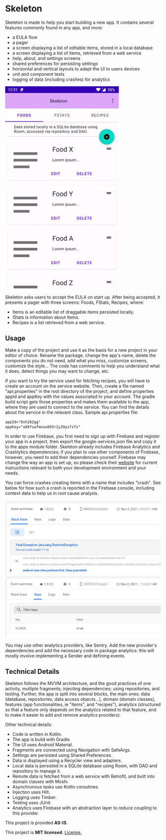 # Skeleton
Skeleton is made to help you start building a new app. It contains several features commonly found
in any app, and more:
- a EULA flow
- a pager
- a screen displaying a list of editable items, stored in a local database
- a screen displaying a list of items, retrieved from a web service  
- help, about, and settings screens
- shared preferences for persisting settings
- horizontal and vertical layouts to adapt the UI to users devices
- unit and component tests
- logging of data (including crashes) for analytics


<img src="/media/flow.gif" alt="Skeleton user flow" width="368px" />

 
Skeleton asks users to accept the EULA on start up. After being accepted, it presents a pager with
three screens: Foods, FStats, Recipes, where:
- Items is an editable list of draggable items persisted locally.
- IStats is information about Items.
- Recipes is a list retrieved from a web service.

## Usage
Make a copy of the project and use it as the basis for a new project in your editor of choice.
Rename the package, change the app's name, delete the components you do not need, add what you
miss, customize screens, customize the style...
The code has comments to help you understand what it does, detect things you may want to change, etc.

If you want to try the service used for fetching recipes, you will have to create an account
on the service website. Then, create a file named "api.properties" in the root directory of the
project, and define properties appId and appKey with the values associated to your account. The
gradle build script gets those properties and makes them available to the app, where they are
used to connect to the service. You can find the details about the service in the relevant class.
Sample api.properties file:
```
appId="8sh282gg"
appKey="a89fuafmnau893r2y39ysfsfs"
```

In order to use Firebase, you first need to sign up with Firebase and register your app in a
project, then export the google-services.json file and copy it to the apps module folder.
Skeleton already includes Firebase Analytics and Crashlytics dependencies; if you plan to use other
components of Firebase, however, you need to add their dependencies yourself.
Firebase may change the way an app is set up, so please check their [website](https://firebase.google.com/) for current
instructions relevant to both your development environment and your needs.

You can force crashes creating items with a name that includes "crash". See below for how such a
crash is reported in the Firebase console, including context data to help us in root cause analysis.

<img src="/media/crash01.png" alt="Crash data in Firebase" />

<img src="/media/crash02.png" alt="Crash data in Firebase" />

You may use other analytics providers, like Sentry. Add the new provider's dependencies and
add the necessary code in package analytics: this will mostly involve implementing a Sender and
defining events.


## Technical Details
Skeleton follows the MVVM architecture, and the good practices of one activity, multiple fragments;
injecting dependencies; using repositories; and testing.
Further, the app is split into several blocks, the main ones: data (database, repositories,
data access objects...), domain (domain classes), features (app functionalities, ie "items", and
"recipes"), analytics (structured so that a feature only depends on the analytics related to that 
feature, and to make it easier to add and remove analytics providers).

Other technical details:
- Code is written in Kotlin.
- The app is build with Gradle.
- The UI uses Android Material.
- Fragments are connected using Navigation with SafeArgs.
- Settings are persisted using Shared Preferences.
- Data is displayed using a Recycler view and adapters.
- Local data is persisted in a SQLite database using Room, with DAO and repository to manage it.
- Remote data is fetched from a web service with Retrofit, and built into domain classes with Moshi.  
- Asynchronous tasks use Kotlin coroutines.
- Injection uses Hilt.
- Logging uses Timber.
- Testing uses JUnit.
- Analytics uses Firebase with an abstraction layer to reduce coupling to this provider.


This project is provided **AS-IS**.

This project is **MIT licensed**. [License.](license)